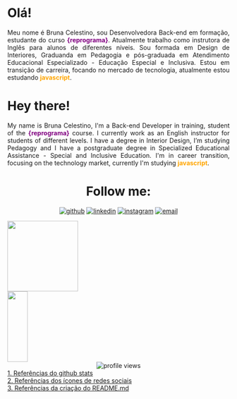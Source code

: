  # Olá!

<div align = "justify">
<p>Meu nome é Bruna Celestino, sou Desenvolvedora Back-end em formação, estudante do curso <b style='color:purple'>{reprograma}</b>. Atualmente trabalho como instrutora de Inglês para alunos de diferentes níveis. Sou formada em Design de Interiores, Graduanda em Pedagogia e pós-graduada em Atendimento Educacional Especializado - Educação Especial e Inclusiva. Estou em transição de carreira, focando no mercado de tecnologia, atualmente estou estudando <b style='color:orange'>javascript</b>.</p>  
</div> 

# Hey there!


<div align = "justify">     
<p>My name is Bruna Celestino, I'm a Back-end Developer in training, student of the <b style='color:purple'>{reprograma}</b> course. I currently work as an English instructor for students of different levels. I have a degree in Interior Design, I’m studying Pedagogy and I have a postgraduate degree in Specialized Educational Assistance - Special and Inclusive Education. I'm in career transition, focusing on the technology market, currently I'm studying <b style='color:orange'>javascript</b>.</p>  
</div> 
  

# <div align = center> Follow me: </div>



<div align = "center">
   
     
  <a href="https://github.com/BrunaCelestino"><img alt="github" src="https://img.shields.io/badge/Follow-100000?style=for-the-badge&logo=github&logoColor=white"/></a>
  <a href="https://www.linkedin.com/in/bruna-celestino-104124196/"><img alt="linkedin" src="https://img.shields.io/badge/LinkedIn-0077B5?style=for-the-badge&logo=linkedin&logoColor=white"/></a>
  <a href="https://www.instagram.com/b.celestin2/"><img alt="instagram" src="https://img.shields.io/badge/Instagram-E4405F?style=for-the-badge&logo=instagram&logoColor=white" /></a>
  <a href="mailto:brunaccelestino@gmail.com"><img alt="email" src="https://img.shields.io/badge/Gmail-D14836?style=for-the-badge&logo=gmail&logoColor=white"/></a>
  
  
</div>

<style>
        .chart-items {
    display:inline-block;
    }
    
</style>
  
<div class = "chart-items">
  
  
  <a href="https://github.com/BrunaCelestino">
    <img height=160  witdh = 50% src="https://github-readme-stats.vercel.app/api?username=BrunaCelestino&show_icons=true&theme=tokyonight&count_private=true&includes_all_commits=true" />
    <img height=160 width = 50%  src="https://github-readme-stats.vercel.app/api/top-langs/?username=BrunaCelestino&show_icons=true&hide=html&layout=compact&theme=tokyonight" />
  </a>
  
  
</div>

<div align ="center">
  <img src="https://gpvc.arturio.dev/BrunaCelestino" alt="profile views">
</div>


<div>
  <a href="https://github.com/anuraghazra/github-readme-stats">1. Referências do github stats</a><br>
  <a href="https://github.com/iuricode/readme-template">2. Referências dos ícones de redes sociais</a><br>
  <a href="https://github.com/lilitbandeira/lilitbandeira">3. Referências da criação do README.md </a>
  <br>
</div>


